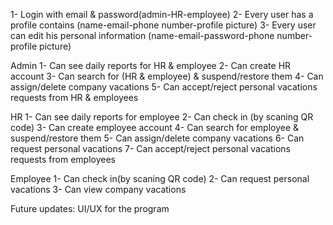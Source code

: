 1-	Login with email & password(admin-HR-employee)
2-	Every user has a profile contains (name-email-phone number-profile picture)
3-	Every user can edit his personal information (name-email-password-phone number-profile picture)

Admin
1-	Can see daily reports for HR & employee
2-	Can create HR account 
3-	Can search for (HR & employee) & suspend/restore them
4-	Can assign/delete company vacations
5-	Can accept/reject personal vacations requests from HR & employees

HR
1-	Can see daily reports for employee
2-	Can check in (by scaning QR code)
3-	Can create employee account 
4-	Can search for employee & suspend/restore them
5-	Can assign/delete company vacations
6-	Can request personal vacations
7-	Can accept/reject personal vacations requests from employees

Employee
1-	Can check in(by scaning QR code)
2-	Can request personal vacations
3-	Can view company vacations

Future updates: UI/UX for the program



